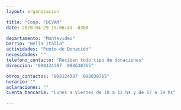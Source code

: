 ```yaml
---
layout: organizacion

title: "Coop. FUCVAM"
date: 2020-04-29 15:06:43 -0300

departamento: "Montevideo"
barrio: "Bella Italia"
actividades: "Punto de Donación"
necesidades: ""
telefono_contacto: "Reciben todo tipo de donaciones"
direccion: "098124387  098638765"

otros_contactos: "098124387  098638765"
horario: ""
aclaraciones: ""
cuenta_bancaria: "Lunes a Viernes de 10 a 12 hs y de 17 a 19 hs"

---
```

